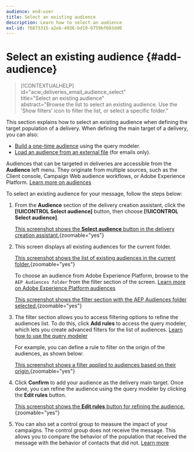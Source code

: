 ```yaml
---
audience: end-user
title: Select an existing audience
description: Learn how to select an audience
exl-id: 76873315-a2eb-4936-bd10-6759bf603dd0
---
```

# Select an existing audience {#add-audience}

>[!CONTEXTUALHELP]  
>id="acw_deliveries_email_audience_select"  
>title="Select an existing audience"  
>abstract="Browse the list to select an existing audience. Use the 'Show filters' icon to filter the list, or select a specific folder."

This section explains how to select an existing audience when defining the target population of a delivery. When defining the main target of a delivery, you can also:  
* [Build a one-time audience](one-time-audience.md) using the query modeler.  
* [Load an audience from an external file](file-audience.md) (for emails only).  

Audiences that can be targeted in deliveries are accessible from the **Audience** left menu. They originate from multiple sources, such as the Client console, Campaign Web audience workflows, or Adobe Experience Platform. [Learn more on audiences](manage-audience.md)

To select an existing audience for your message, follow the steps below:

1. From the **Audience** section of the delivery creation assistant, click the **[!UICONTROL Select audience]** button, then choose **[!UICONTROL Select audience]**.  

   [This screenshot shows the **Select audience** button in the delivery creation assistant.](assets/create-audience.png){zoomable="yes"}  

1. This screen displays all existing audiences for the current folder.  

   [This screenshot shows the list of existing audiences in the current folder.](assets/create-audience2.png){zoomable="yes"}  

   To choose an audience from Adobe Experience Platform, browse to the `AEP Audiences folder` from the filter section of the screen. [Learn more on Adobe Experience Platform audiences](manage-audience.md#monitor)

   [This screenshot shows the filter section with the AEP Audiences folder selected.](assets/select-audience-folder.png){zoomable="yes"}  

1. The filter section allows you to access filtering options to refine the audiences list. To do this, click **Add rules** to access the query modeler, which lets you create advanced filters for the list of audiences. [Learn how to use the query modeler](../query/query-modeler-overview.md)

    For example, you can define a rule to filter on the origin of the audiences, as shown below:  

    [This screenshot shows a filter applied to audiences based on their origin.](assets/filter-on-aep-audience.png){zoomable="yes"}  

1. Click **Confirm** to add your audience as the delivery main target. Once done, you can refine the audience using the query modeler by clicking the **Edit rules** button.  

   [This screenshot shows the **Edit rules** button for refining the audience.](assets/refine-audience.png){zoomable="yes"}  

1. You can also set a control group to measure the impact of your campaigns. The control group does not receive the message. This allows you to compare the behavior of the population that received the message with the behavior of contacts that did not. [Learn more](control-group.md)